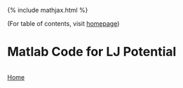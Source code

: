 {% include mathjax.html %}

(For table of contents, visit [homepage](/README.md))

# Matlab Code for LJ Potential

```Matlab

```

[Home](/README.md)
